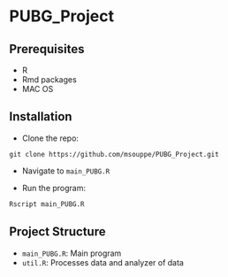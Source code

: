 # PUBG_Project

## Prerequisites
- R
- Rmd packages
- MAC OS

## Installation 
* Clone the repo:
``` 
git clone https://github.com/msouppe/PUBG_Project.git
```

* Navigate to `main_PUBG.R`

* Run the program:
```bash
Rscript main_PUBG.R 
```

## Project Structure
* `main_PUBG.R`: Main program
* `util.R`: Processes data and analyzer of data
